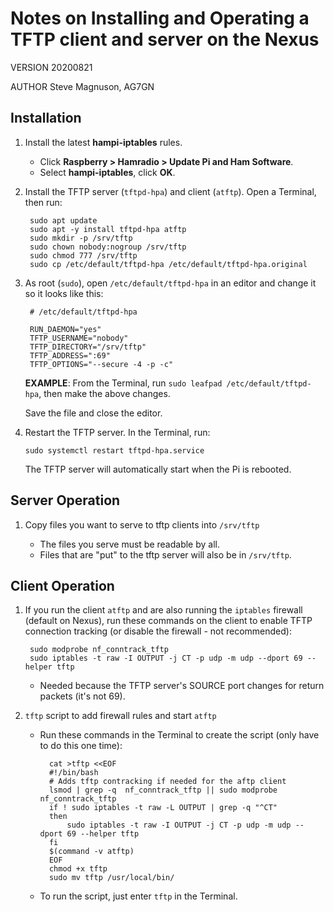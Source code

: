 # Notes on Installing and Operating a TFTP client and server on the Nexus

VERSION 20200821

AUTHOR Steve Magnuson, AG7GN

## Installation

1. Install the latest __hampi-iptables__ rules.

	- Click __Raspberry > Hamradio > Update Pi and Ham Software__.
	- Select __hampi-iptables__, click __OK__.

1. Install the TFTP server (`tftpd-hpa`) and client (`atftp`). Open a Terminal, then run:
	
		sudo apt update
		sudo apt -y install tftpd-hpa atftp
		sudo mkdir -p /srv/tftp
		sudo chown nobody:nogroup /srv/tftp
		sudo chmod 777 /srv/tftp
		sudo cp /etc/default/tftpd-hpa /etc/default/tftpd-hpa.original

1. As root (`sudo`), open `/etc/default/tftpd-hpa` in an editor and change it so it looks like this:

		# /etc/default/tftpd-hpa

		RUN_DAEMON="yes"
		TFTP_USERNAME="nobody"
		TFTP_DIRECTORY="/srv/tftp"
		TFTP_ADDRESS=":69"
		TFTP_OPTIONS="--secure -4 -p -c"
		
	__EXAMPLE__: From the Terminal, run `sudo leafpad /etc/default/tftpd-hpa`, then make the above changes.
	
	Save the file and close the editor.

1.	Restart the TFTP server. In the Terminal, run:

		sudo systemctl restart tftpd-hpa.service

	The TFTP server will automatically start when the Pi is rebooted.
	

## Server Operation

1.	Copy files you want to serve to tftp clients into `/srv/tftp`

	- The files you serve must be readable by all.
	- Files that are "put" to the tftp server will also be in `/srv/tftp`.
	
## Client Operation

1. If you run the client `atftp` and are also running the `iptables` firewall (default on Nexus), run these commands on the client to enable TFTP connection tracking (or disable the firewall - not recommended):

		sudo modprobe nf_conntrack_tftp
		sudo iptables -t raw -I OUTPUT -j CT -p udp -m udp --dport 69 --helper tftp

	- Needed because the TFTP server's SOURCE port changes for return packets (it's not 69).
	
1. `tftp` script to add firewall rules and start `atftp`

	- Run these commands in the Terminal to create the script (only have to do this one time):
	
			cat >tftp <<EOF
			#!/bin/bash
			# Adds tftp contracking if needed for the aftp client
			lsmod | grep -q  nf_conntrack_tftp || sudo modprobe nf_conntrack_tftp 
			if ! sudo iptables -t raw -L OUTPUT | grep -q "^CT"
			then
				sudo iptables -t raw -I OUTPUT -j CT -p udp -m udp --dport 69 --helper tftp
			fi
			$(command -v atftp)
			EOF
			chmod +x tftp
			sudo mv tftp /usr/local/bin/
			
	- To run the script, just enter `tftp` in the Terminal.



	
